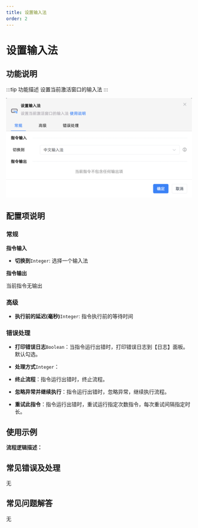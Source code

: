 ```yaml
---
title: 设置输入法
order: 2
---
```


# 设置输入法

## 功能说明

:::tip 功能描述
设置当前激活窗口的输入法
:::

![设置输入法](../../../assets/设置输入法_command.png)

## 配置项说明

### 常规

**指令输入**

- **切换到**`Integer`: 选择一个输入法


**指令输出**

当前指令无输出

### 高级

- **执行前的延迟(毫秒)**`Integer`: 指令执行前的等待时间

### 错误处理

- **打印错误日志**`Boolean`：当指令运行出错时，打印错误日志到【日志】面板。默认勾选。

- **处理方式**`Integer`：

 - **终止流程**：指令运行出错时，终止流程。

 - **忽略异常并继续执行**：指令运行出错时，忽略异常，继续执行流程。

 - **重试此指令**：指令运行出错时，重试运行指定次数指令，每次重试间隔指定时长。

## 使用示例

**流程逻辑描述：** 

## 常见错误及处理

无

## 常见问题解答

无

